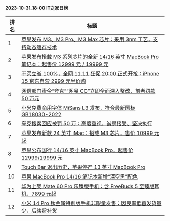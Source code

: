 #### 2023-10-31_18-00  IT之家日榜

| 排名 | 标题|
| --- | ---|
| 1 | [苹果发布 M3、M3 Pro、M3 Max 芯片：采用 3nm 工艺，支持动态缓存技术](https://www.ithome.com/0/728/752.htm) |
| 2 | [苹果发布搭载 M3 系列芯片的全新 14/16 英寸 MacBook Pro 笔记本：起售价 12999 元 / 19999 元](https://www.ithome.com/0/728/754.htm) |
| 3 | [不买立省 100%，全网 11.11 狂促 20:00 正式开抢：iPhone 15 京东自营 2999 元半价购](https://www.ithome.com/0/728/733.htm) |
| 4 | [网信部门责令“夸克”“网易 CC”立即全面深入整改，前者罚款 50 万元](https://www.ithome.com/0/728/697.htm) |
| 5 | [小米免费商用字体 MiSans L3 发布，符合最新国标 GB18030-2022](https://www.ithome.com/0/728/721.htm) |
| 6 | [夸克搜索回应被罚 50 万：高度重视、诚恳接受、坚决执行](https://www.ithome.com/0/728/709.htm) |
| 7 | [苹果发布新款 24 英寸 iMac：搭载 M3 芯片，售价 10999 元起](https://www.ithome.com/0/728/757.htm) |
| 8 | [苹果公布国行 14/16 英寸 MacBook Pro，起售价 12999/19999 元](https://www.ithome.com/0/728/761.htm) |
| 9 | [Touch Bar 退出历史，苹果停产 13 英寸 MacBook Pro](https://www.ithome.com/0/728/762.htm) |
| 10 | [苹果 MacBook Pro 14/16 笔记本新增“深空黑”配色](https://www.ithome.com/0/728/755.htm) |
| 11 | [华为上架 Mate 60 Pro 乐臻版手机：含 FreeBuds 5 至臻版耳机，7899 元起](https://www.ithome.com/0/728/824.htm) |
| 12 | [小米 14 Pro 钛金属特别版手机非限量发售：因良率低首发货量少，后续将补货](https://www.ithome.com/0/728/856.htm) |
